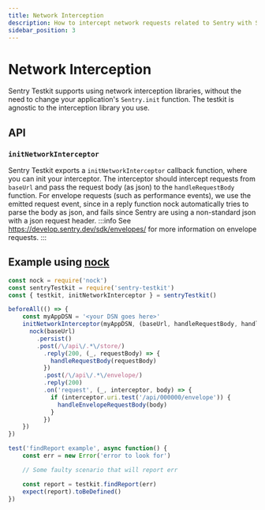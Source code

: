 ```yaml
---
title: Network Interception
description: How to intercept network requests related to Sentry with Sentry Testkit
sidebar_position: 3
---
```


# Network Interception

Sentry Testkit supports using network interception libraries, without the need to change your application's `Sentry.init` function.
The testkit is agnostic to the interception library you use.

## API
### `initNetworkInterceptor`
Sentry Testkit exports a `initNetworkInterceptor` callback function, where you can init your interceptor.
The interceptor should intercept requests from `baseUrl` and pass the request body (as json) to the `handleRequestBody` function.
For envelope requests (such as performance events), we use the emitted request event,
since in a reply function nock automatically tries to parse the body as json,
and fails since Sentry are using a non-standard json with a json request header.
:::info
See https://develop.sentry.dev/sdk/envelopes/ for more information on envelope requests.
:::
## Example using [nock](https://github.com/nock/nock)

```javascript
const nock = require('nock')
const sentryTestkit = require('sentry-testkit')
const { testkit, initNetworkInterceptor } = sentryTestkit()

beforeAll(() => {
    const myAppDSN = '<your DSN goes here>'
    initNetworkInterceptor(myAppDSN, (baseUrl, handleRequestBody, handleEnvelopeRequestBody) => {
      nock(baseUrl)
        .persist()
        .post(/\/api\/.*\/store/)
          .reply(200, (_, requestBody) => {
            handleRequestBody(requestBody)
          })
          .post(/\/api\/.*\/envelope/)
          .reply(200)
          .on('request', (_, interceptor, body) => {
            if (interceptor.uri.test('/api/000000/envelope')) {
              handleEnvelopeRequestBody(body)
            }
          })
    })
})

test('findReport example', async function() {
    const err = new Error('error to look for')

    // Some faulty scenario that will report err

    const report = testkit.findReport(err)
    expect(report).toBeDefined()
})
```
